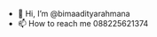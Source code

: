 - 👋 Hi, I’m @bimaadityarahmana
- 📫 How to reach me 088225621374

<!---
bimaadityarahmana/bimaadityarahmana is a ✨ special ✨ repository because its `README.md` (this file) appears on your GitHub profile.
You can click the Preview link to take a look at your changes.
--->
